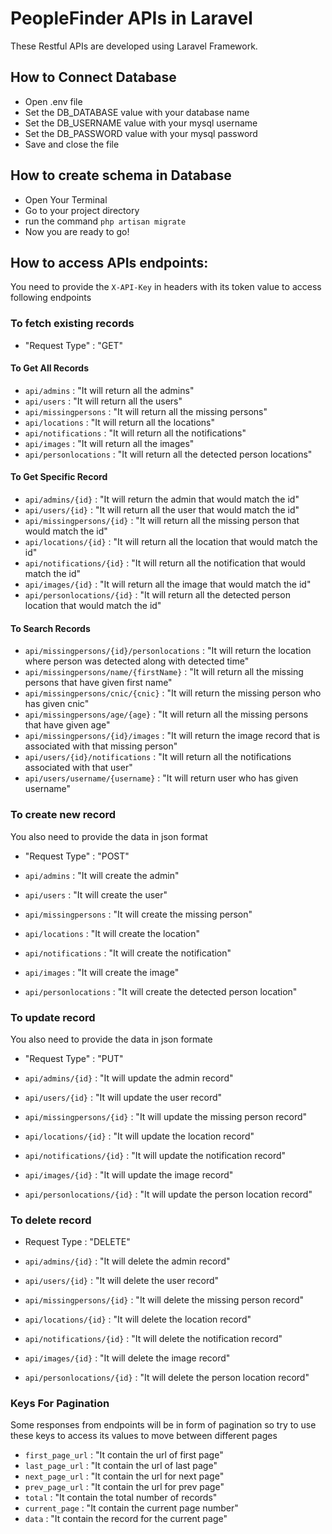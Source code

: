 # PeopleFinder APIs in Laravel

These Restful APIs are developed using Laravel Framework.


## How to Connect Database

- Open .env file
- Set the DB_DATABASE value with your database name
- Set the DB_USERNAME value with your mysql username
- Set the DB_PASSWORD value with your mysql password
- Save and close the file

## How to create schema in Database

- Open Your Terminal
- Go to your project directory
- run the command ```php artisan migrate```
- Now you are ready to go!

## How to access APIs endpoints:

You need to provide the ```X-API-Key``` in headers with its token value to access following endpoints


### To fetch existing records

-  "Request Type" : "GET"
  
#### To Get All Records
  
-    ```api/admins``` : "It will return all the admins"   
-    ```api/users```  : "It will return all the users"
-    ```api/missingpersons``` : "It will return all the missing persons"
-    ```api/locations``` : "It will return all the locations"
-    ```api/notifications``` : "It will return all the notifications"
-    ```api/images``` : "It will return all the images"
-    ```api/personlocations``` : "It will return all the detected person locations"
  
####  To Get Specific Record
  
-    ```api/admins/{id}``` : "It will return the admin that would match the id"   
-    ```api/users/{id}```  : "It will return all the user that would match the id"    
-    ```api/missingpersons/{id}``` : "It will return all the missing person that would match the id"
-    ```api/locations/{id}``` : "It will return all the location that would match the id"
-    ```api/notifications/{id}``` : "It will return all the notification that would match the id"
-    ```api/images/{id}``` : "It will return all the image that would match the id"
-    ```api/personlocations/{id}``` : "It will return all the detected person location that would match the id"

#### To Search Records

-    ```api/missingpersons/{id}/personlocations``` : "It will return the location where person was detected along with detected time"
-    ```api/missingpersons/name/{firstName}``` : "It will return all the missing persons that have given first name"
-    ```api/missingpersons/cnic/{cnic}``` : "It will return the missing person who has given cnic"
-    ```api/missingpersons/age/{age}``` : "It will return all the missing persons that have given age"
-    ```api/missingpersons/{id}/images``` : "It will return the image record that is associated with that missing person"
-    ```api/users/{id}/notifications``` : "It will return all the notifications associated with that user"
-    ```api/users/username/{username}``` : "It will return user who has given username"


### To create new record
You also need to provide the data in json format

-  "Request Type" : "POST"

-    ```api/admins``` : "It will create the admin"    
-    ```api/users```  : "It will create the user"   
-    ```api/missingpersons``` : "It will create the missing person"
-    ```api/locations``` : "It will create the location"
-    ```api/notifications``` : "It will create the notification"
-    ```api/images``` : "It will create the image"
-    ```api/personlocations``` : "It will create the detected person location"


### To update record
You also need to provide the data in json formate

-  "Request Type" : "PUT"

-    ```api/admins/{id}``` : "It will update the admin record" 
-   ```api/users/{id}```  : "It will update the user record"
-   ```api/missingpersons/{id}``` : "It will update the missing person record"    
-   ```api/locations/{id}``` : "It will update the location record"
-   ```api/notifications/{id}``` : "It will update the notification record"
-   ```api/images/{id}``` : "It will update the image record"
-   ```api/personlocations/{id}``` : "It will update the person location record"

### To delete record

-  Request Type : "DELETE"  

-    ```api/admins/{id}``` : "It will delete the admin record"   
-    ```api/users/{id}```  : "It will delete the user record" 
-    ```api/missingpersons/{id}``` : "It will delete the missing person record" 
-    ```api/locations/{id}``` : "It will delete the location record"   
-    ```api/notifications/{id}``` : "It will delete the notification record"    
-    ```api/images/{id}``` : "It will delete the image record"   
-    ```api/personlocations/{id}``` : "It will delete the person location record"


### Keys For Pagination
Some responses from endpoints will be in form of pagination so try to use these keys to access its values to move between different pages

    
-    ```first_page_url``` : "It contain the url of first page"
-    ```last_page_url``` : "It contain the url of last page"   
-    ```next_page_url``` : "It contain the url for next page"
-    ```prev_page_url``` : "It contain the url for prev page"
-    ```total``` : "It contain the total number of records" 
-    ```current_page``` : "It contain the current page number"   
-    ```data``` : "It contain the record for the current page"


